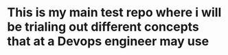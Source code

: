 # This is my main test repo where i will be trialing out different concepts that at a Devops engineer may use
